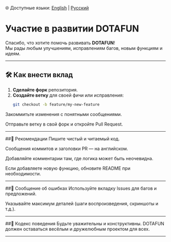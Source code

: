 🌐 Доступные языки: 
[English](https://github.com/yourusername/dotafun/blob/main/CONTRIBUTING.md) | 
[Русский](https://github.com/yourusername/dotafun/blob/main/CONTRIBUTING.ru.md)

# Участие в развитии DOTAFUN

Спасибо, что хотите помочь развивать **DOTAFUN**!  
Мы рады любым улучшениям, исправлениям багов, новым функциям и идеям.

---

## 🛠 Как внести вклад

1. **Сделайте форк** репозитория.  
2. **Создайте ветку** для своей фичи или исправления:  
   ```bash
   git checkout -b feature/my-new-feature
Закоммитьте изменения с понятными сообщениями.

Отправьте ветку в свой форк и откройте Pull Request.

---

##📌 Рекомендации
Пишите чистый и читаемый код.

Сообщения коммитов и заголовки PR — на английском.

Добавляйте комментарии там, где логика может быть неочевидна.

Если добавляете новую функцию, обновите README при необходимости.

---

##🐛 Сообщение об ошибках
Используйте вкладку Issues для багов и предложений.

Указывайте максимум деталей (шаги воспроизведения, скриншоты и т.д.).

---

##🤝 Кодекс поведения
Будьте уважительны и конструктивны. DOTAFUN должен оставаться весёлым и дружелюбным проектом для всех.

---
